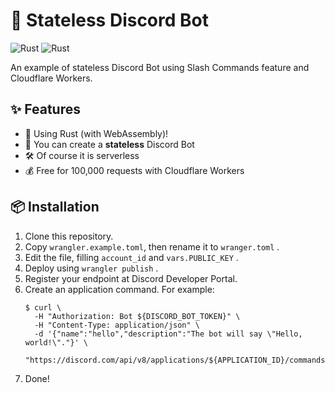 # 🧲 Stateless Discord Bot
![Rust](https://github.com/siketyan/stateless-discord-bot/workflows/Rust/badge.svg)
![Rust](https://github.com/siketyan/stateless-discord-bot/workflows/Wrangler/badge.svg)

An example of stateless Discord Bot using Slash Commands feature and Cloudflare Workers.

## ✨ Features
- 🦀 Using Rust (with WebAssembly)!
- 🔌 You can create a **stateless** Discord Bot
- 🛠 Of course it is serverless
- 💰 Free for 100,000 requests with Cloudflare Workers

## 📦 Installation
1. Clone this repository.
1. Copy `wrangler.example.toml`, then rename it to `wranger.toml` .
1. Edit the file, filling `account_id` and `vars.PUBLIC_KEY` .
1. Deploy using `wrangler publish` .
1. Register your endpoint at Discord Developer Portal.
1. Create an application command. For example:
   ```console
   $ curl \
     -H "Authorization: Bot ${DISCORD_BOT_TOKEN}" \
     -H "Content-Type: application/json" \
     -d '{"name":"hello","description":"The bot will say \"Hello, world!\"."}' \
     "https://discord.com/api/v8/applications/${APPLICATION_ID}/commands"
   ```
1. Done!

